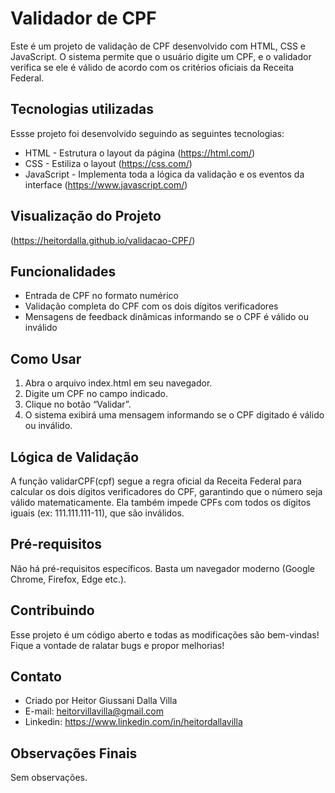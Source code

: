 # Validador de CPF
Este é um projeto de validação de CPF desenvolvido com HTML, CSS e JavaScript. O sistema permite que o usuário digite um CPF, e o validador verifica se ele é válido de acordo com os critérios oficiais da Receita Federal.

## Tecnologias utilizadas
Essse projeto foi desenvolvido seguindo as seguintes tecnologias:

- HTML - Estrutura o layout da página (https://html.com/) 
- CSS - Estiliza o layout (https://css.com/)
- JavaScript -  Implementa toda a lógica da validação e os eventos da interface (https://www.javascript.com/)
  
## Visualização do Projeto
(https://heitordalla.github.io/validacao-CPF/)

## Funcionalidades
- Entrada de CPF no formato numérico
- Validação completa do CPF com os dois dígitos verificadores
- Mensagens de feedback dinâmicas informando se o CPF é válido ou inválido
  
## Como Usar
1. Abra o arquivo index.html em seu navegador.
2. Digite um CPF no campo indicado.
3. Clique no botão “Validar”.
4. O sistema exibirá uma mensagem informando se o CPF digitado é válido ou inválido.

## Lógica de Validação
A função validarCPF(cpf) segue a regra oficial da Receita Federal para calcular os dois dígitos verificadores do CPF, garantindo que o número seja válido matematicamente.
Ela também impede CPFs com todos os dígitos iguais (ex: 111.111.111-11), que são inválidos.

## Pré-requisitos
Não há pré-requisitos específicos. Basta um navegador moderno (Google Chrome, Firefox, Edge etc.).

## Contribuindo
Esse projeto é um código aberto e todas as modificações são bem-vindas! Fique a vontade de ralatar bugs e propor melhorias!

## Contato
- Criado por Heitor Giussani Dalla Villa
- E-mail: heitorvillavilla@gmail.com
- Linkedin: https://www.linkedin.com/in/heitordallavilla

## Observações Finais
Sem observações.
